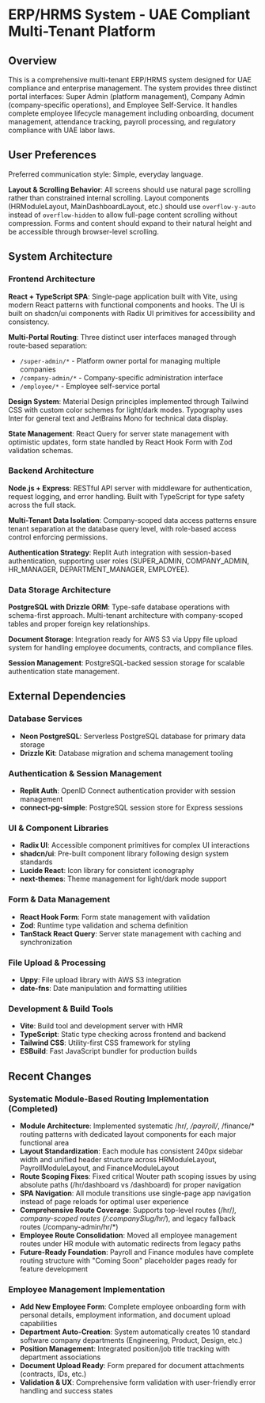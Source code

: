 # ERP/HRMS System - UAE Compliant Multi-Tenant Platform

## Overview

This is a comprehensive multi-tenant ERP/HRMS system designed for UAE compliance and enterprise management. The system provides three distinct portal interfaces: Super Admin (platform management), Company Admin (company-specific operations), and Employee Self-Service. It handles complete employee lifecycle management including onboarding, document management, attendance tracking, payroll processing, and regulatory compliance with UAE labor laws.

## User Preferences

Preferred communication style: Simple, everyday language.

**Layout & Scrolling Behavior**: All screens should use natural page scrolling rather than constrained internal scrolling. Layout components (HRModuleLayout, MainDashboardLayout, etc.) should use `overflow-y-auto` instead of `overflow-hidden` to allow full-page content scrolling without compression. Forms and content should expand to their natural height and be accessible through browser-level scrolling.

## System Architecture

### Frontend Architecture
**React + TypeScript SPA**: Single-page application built with Vite, using modern React patterns with functional components and hooks. The UI is built on shadcn/ui components with Radix UI primitives for accessibility and consistency.

**Multi-Portal Routing**: Three distinct user interfaces managed through route-based separation:
- `/super-admin/*` - Platform owner portal for managing multiple companies
- `/company-admin/*` - Company-specific administration interface  
- `/employee/*` - Employee self-service portal

**Design System**: Material Design principles implemented through Tailwind CSS with custom color schemes for light/dark modes. Typography uses Inter for general text and JetBrains Mono for technical data display.

**State Management**: React Query for server state management with optimistic updates, form state handled by React Hook Form with Zod validation schemas.

### Backend Architecture
**Node.js + Express**: RESTful API server with middleware for authentication, request logging, and error handling. Built with TypeScript for type safety across the full stack.

**Multi-Tenant Data Isolation**: Company-scoped data access patterns ensure tenant separation at the database query level, with role-based access control enforcing permissions.

**Authentication Strategy**: Replit Auth integration with session-based authentication, supporting user roles (SUPER_ADMIN, COMPANY_ADMIN, HR_MANAGER, DEPARTMENT_MANAGER, EMPLOYEE).

### Data Storage Architecture
**PostgreSQL with Drizzle ORM**: Type-safe database operations with schema-first approach. Multi-tenant architecture with company-scoped tables and proper foreign key relationships.

**Document Storage**: Integration ready for AWS S3 via Uppy file upload system for handling employee documents, contracts, and compliance files.

**Session Management**: PostgreSQL-backed session storage for scalable authentication state management.

## External Dependencies

### Database Services
- **Neon PostgreSQL**: Serverless PostgreSQL database for primary data storage
- **Drizzle Kit**: Database migration and schema management tooling

### Authentication & Session Management
- **Replit Auth**: OpenID Connect authentication provider with session management
- **connect-pg-simple**: PostgreSQL session store for Express sessions

### UI & Component Libraries  
- **Radix UI**: Accessible component primitives for complex UI interactions
- **shadcn/ui**: Pre-built component library following design system standards
- **Lucide React**: Icon library for consistent iconography
- **next-themes**: Theme management for light/dark mode support

### Form & Data Management
- **React Hook Form**: Form state management with validation
- **Zod**: Runtime type validation and schema definition
- **TanStack React Query**: Server state management with caching and synchronization

### File Upload & Processing
- **Uppy**: File upload library with AWS S3 integration
- **date-fns**: Date manipulation and formatting utilities

### Development & Build Tools
- **Vite**: Build tool and development server with HMR
- **TypeScript**: Static type checking across frontend and backend
- **Tailwind CSS**: Utility-first CSS framework for styling
- **ESBuild**: Fast JavaScript bundler for production builds

## Recent Changes

### Systematic Module-Based Routing Implementation (Completed)
- **Module Architecture**: Implemented systematic /hr/*, /payroll/*, /finance/* routing patterns with dedicated layout components for each major functional area
- **Layout Standardization**: Each module has consistent 240px sidebar width and unified header structure across HRModuleLayout, PayrollModuleLayout, and FinanceModuleLayout
- **Route Scoping Fixes**: Fixed critical Wouter path scoping issues by using absolute paths (/hr/dashboard vs /dashboard) for proper navigation
- **SPA Navigation**: All module transitions use single-page app navigation instead of page reloads for optimal user experience
- **Comprehensive Route Coverage**: Supports top-level routes (/hr/*), company-scoped routes (/:companySlug/hr/*), and legacy fallback routes (/company-admin/hr/*)
- **Employee Route Consolidation**: Moved all employee management routes under HR module with automatic redirects from legacy paths
- **Future-Ready Foundation**: Payroll and Finance modules have complete routing structure with "Coming Soon" placeholder pages ready for feature development

### Employee Management Implementation
- **Add New Employee Form**: Complete employee onboarding form with personal details, employment information, and document upload capabilities
- **Department Auto-Creation**: System automatically creates 10 standard software company departments (Engineering, Product, Design, etc.) 
- **Position Management**: Integrated position/job title tracking with department associations
- **Document Upload Ready**: Form prepared for document attachments (contracts, IDs, etc.)
- **Validation & UX**: Comprehensive form validation with user-friendly error handling and success states